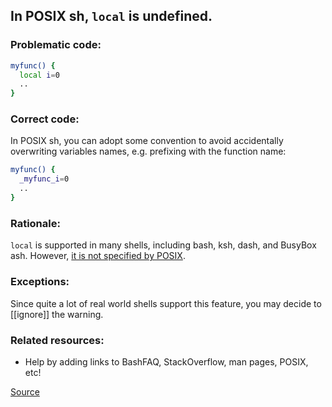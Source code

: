 ## In POSIX sh, `local` is undefined.

### Problematic code:

```sh
myfunc() {
  local i=0
  ..
}
```

### Correct code:

In POSIX sh, you can adopt some convention to avoid accidentally overwriting variables names, e.g. prefixing with the function name:

```sh
myfunc() {
  _myfunc_i=0
  ..
}
```

### Rationale:

`local` is supported in many shells, including bash, ksh, dash, and BusyBox ash. However, [it is not specified by POSIX](https://austingroupbugs.net/view.php?id=767).

### Exceptions:

Since quite a lot of real world shells support this feature, you may decide to [[ignore]] the warning.

### Related resources:

* Help by adding links to BashFAQ, StackOverflow, man pages, POSIX, etc!

[Source](https://github.com/koalaman/shellcheck/wiki/SC3043)

